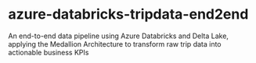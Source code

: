 # azure-databricks-tripdata-end2end
An end-to-end data pipeline using Azure Databricks and Delta Lake, applying the Medallion Architecture to transform raw trip data into actionable business KPIs
